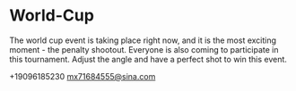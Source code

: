# World-Cup

The world cup event is taking place right now, and it is the most exciting moment - the penalty shootout. Everyone is also coming to participate in this tournament. Adjust the angle and have a perfect shot to win this event.

+19096185230  mx71684555@sina.com
